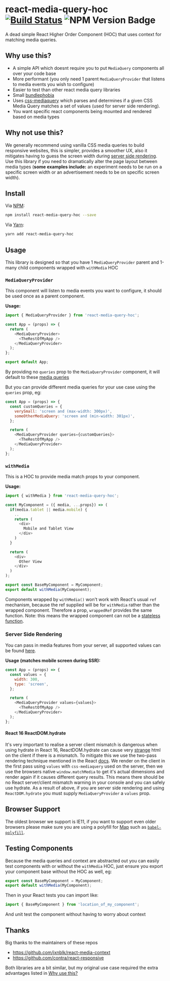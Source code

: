 # react-media-query-hoc  [![Build Status](https://travis-ci.org/DomainGroupOSS/react-media-query-hoc.svg?branch=master)](https://travis-ci.com/DomainGroupOSS/react-media-query-hoc) ![NPM Version Badge](https://badge.fury.io/js/react-media-query-hoc.svg)

A dead simple React Higher Order Component (HOC) that uses context for matching media queries.


## Why use this?
- A simple API which doesnt require you to put `MediaQuery` components all over your code base
- More performant (you only need 1 parent `MediaQueryProvider` that listens to media events you wish to configure)
- Easier to test than other react media query libraries
- Small [bundlephobia](https://bundlephobia.com/result?p=react-media-query-hoc@latest)
- Uses [css-mediaquery](https://github.com/ericf/css-mediaquery) which parses and determines if a given CSS Media Query
matches a set of values (used for server side rendering).
- You want specific react components being mounted and rendered based on media types

## Why not use this?
We generally recommend using vanilla CSS media queries to build responsive websites, this is simpler, provides a smoother UX, also it mitigates having to guess the screen width during [server side rendering](#server-side-rendering). 
Use this library if you need to dramatically alter the page layout between media types (**some examples include:** an experiment needs to be run on a specific screen width or an advertisement needs to be on specific screen width).

## Install

Via [NPM](https://docs.npmjs.com/):
```bash
npm install react-media-query-hoc --save
```

Via [Yarn](https://yarnpkg.com/en/):
```bash
yarn add react-media-query-hoc
```


## Usage

This library is designed so that you have 1 `MediaQueryProvider` parent and 1-many child components wrapped with `withMedia` HOC

### `MediaQueryProvider`

This component will listen to media events you want to configure, it should be used once as a parent component.

**Usage:**

```javascript
import { MediaQueryProvider } from 'react-media-query-hoc';

const App = (props) => {
  return (
    <MediaQueryProvider>
      <TheRestOfMyApp />
    </MediaQueryProvider>
  );
};

export default App;
```

By providing no `queries` prop to the `MediaQueryProvider` component, it will default to these [media queries](https://github.com/jooj123/react-media-query-hoc/blob/8d1a3860dc29462436ca9545a33904cb0d38afae/src/media-query-provider.js#L5)

But you can provide different media queries for your use case using the `queries` prop, eg:

```javascript
const App = (props) => {
  const customQueries = {
    verySmall: 'screen and (max-width: 300px)',
    someOtherMediaQuery: 'screen and (min-width: 301px)',
  };

  return (
    <MediaQueryProvider queries={customQueries}>
      <TheRestOfMyApp />
    </MediaQueryProvider>
  );
};
```

### `withMedia`

This is a HOC to provide media match props to your component.

**Usage:**
```javascript
import { withMedia } from 'react-media-query-hoc';

const MyComponent = ({ media, ...props}) => (
  if(media.tablet || media.mobile) {
    ..
    return (
      <div>
        Mobile and Tablet View
      </div>
    )
  }

  return (
    <div>
      Other View
    </div>
  )
);

export const BaseMyComponent = MyComponent;
export default withMedia(MyComponent);
```

Components wrapped by `withMedia()` won't work with React's usual `ref` mechanism, because the ref supplied will be for `withMedia` rather than the wrapped component. Therefore a prop, `wrappedRef` provides the same function. Note: this means the wrapped component can not be a [stateless function](https://github.com/facebook/react/issues/10831).

### Server Side Rendering

You can pass in media features from your server, all supported values can be found [here](https://www.w3.org/TR/css3-mediaqueries/#media1).

**Usage (matches mobile screen during SSR):**
```javascript
const App = (props) => {
  const values = {
    width: 300,
    type: 'screen',
  };

  return (
    <MediaQueryProvider values={values}>
      <TheRestOfMyApp />
    </MediaQueryProvider>
  );
};
```

#### React 16 ReactDOM.hydrate

It's very important to realise a server client mismatch is dangerous when using hydrate in React 16, ReactDOM.hydrate
can cause very [strange](https://github.com/facebook/react/issues/10591) html on the client if there is a mismatch.
To mitigate this we use the two-pass rendering technique mentioned in the React [docs](https://reactjs.org/docs/react-dom.html#hydrate).
We render on the client in the first pass using `values` with `css-mediaquery` used on the server, then we use the browsers native `window.matchMedia`
to get it's actual dimensions and render again if it causes different query results. This means there should be no React
server/client mismatch warning in your console and you can safely use hydrate. As a result of above, if you are server side rendering and using `ReactDOM.hydrate` you must supply `MediaQueryProvider` a `values` prop.

## Browser Support

The oldest browser we support is IE11,
if you want to support even older browsers please make sure you are using a polyfill for [Map](https://developer.mozilla.org/en-US/docs/Web/JavaScript/Reference/Global_Objects/Map) such as [`babel-polyfill`](https://babeljs.io/docs/usage/polyfill/).

## Testing Components

Because the media queries and context are abstracted out you can easily test components with or without the `withMedia` HOC, just ensure you export your component base without the HOC as well, eg:

```javascript
export const BaseMyComponent = MyComponent;
export default withMedia(MyComponent);
```

Then in your React tests you can import like:
```javascript
import { BaseMyComponent } from 'location_of_my_component';
```
And unit test the component without having to worry about context


## Thanks

Big thanks to the maintainers of these repos
- https://github.com/jxnblk/react-media-context
- https://github.com/contra/react-responsive

Both libraries are a bit similar, but my original use case required the extra advantages listed in [Why use this?](#why-use-this)
